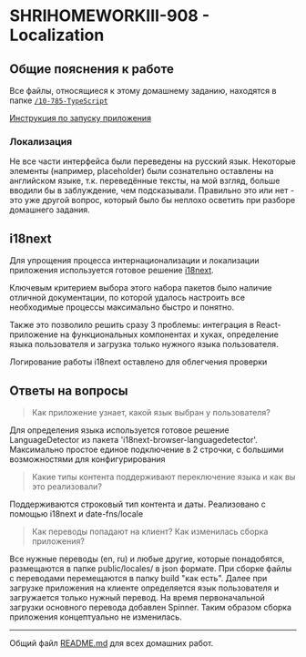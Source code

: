 # SHRIHOMEWORKIII-908 - Localization

## Общие пояснения к работе

Все файлы, относящиеся к этому домашнему заданию, находятся в папке [`/10-785-TypeScript`](../10-785-TypeScript)

[Инструкция по запуску приложения](../10-785-TypeScript/README.md)

### Локализация

Не все части интерфейса были переведены на русский язык.
Некоторые элементы (например, placeholder) были сознательно оставлены на английском языке, т.к. переведённые тексты, на мой взгляд, больше вводили бы в заблуждение, чем подсказывали.
Правильно это или нет - это уже другой вопрос, который было бы неплохо осветить при разборе домашнего задания.

## i18next

Для упрощения процесса интернационализации и локализации приложения используется готовое решение [i18next](https://www.i18next.com/).

Ключевым критерием выбора этого набора пакетов было наличие отличной документации, по которой удалось настроить все необходимые процессы максимально быстро и понятно.

Также это позволило решить сразу 3 проблемы: интеграция в React-приложение на функциональных компонентах и хуках, определение языка пользователя и загрузка только нужного языка пользователя.

Логирование работы i18next оставлено для облегчения проверки

## Ответы на вопросы

> Как приложение узнает, какой язык выбран у пользователя?

Для определения языка используется готовое решение LanguageDetector из пакета 'i18next-browser-languagedetector'.
Максимально простое единое подключение в 2 строчки, с большими возможностями для конфигурирования

> Какие типы контента поддерживают переключение языка и как вы это реализовали?

Поддерживаются строковый тип контента и даты. 
Реализовано с помощью i18next и date-fns/locale

> Как переводы попадают на клиент? Как изменилась сборка приложения?

Все нужные переводы (en, ru) и любые другие, которые понадобятся, размещаются в папке public/locales/ в json формате. 
При сборке файлы с переводами перемещаются в папку build "как есть". 
Далее при загрузке приложения на клиенте определяется язык пользователя и загружается только нужный перевод.
На время первоначальной загрузки основного перевода добавлен Spinner.
Таким образом сборка приложения концептуально не изменилась.

___

Общий файл [README.md](../README.md) для всех домашних работ.
